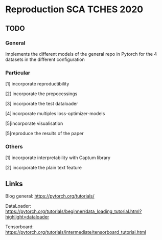 # Reproduction SCA TCHES 2020

## TODO

### General

Implements the different models of the general repo in Pytorch for the 4 datasets in the different configuration

### Particular

[1] incorporate reproductibility

[2] incorporate the prepocessings

[3] incorporate the test dataloader

[4]incorporate multiples loss-optimizer-models

[5]incorporate visualisation

[5]reproduce the results of the paper

### Others

[1] incorporate interpretability with Captum library

[2] incorporate the plain text feature


## Links

Blog general: https://pytorch.org/tutorials/

DataLoader: https://pytorch.org/tutorials/beginner/data_loading_tutorial.html?highlight=dataloader

Tensorboard: https://pytorch.org/tutorials/intermediate/tensorboard_tutorial.html

